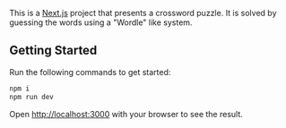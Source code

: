 This is a [Next.js](https://nextjs.org/) project that presents a crossword puzzle. It is solved by guessing the words using a "Wordle" like system.

## Getting Started

Run the following commands to get started:

```bash
npm i
npm run dev
```

Open [http://localhost:3000](http://localhost:3000) with your browser to see the result.
